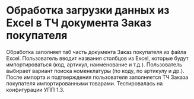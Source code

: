 # Обработка загрузки данных из Excel в ТЧ документа Заказ покупателя

Обработка заполняет таб часть документа Заказ покупателя из файла Excel. 
Пользователь вводит названия столбцов из Excel, которые будут импортироваться (код, артикул, наименование и т.д.).
Пользователь выбирает вариант поиска номенклатуры (по коду, по артикулу и др.).
После импорта и подтверждения пользователя заполняется ТЧ Заказа покупателя импортированными товарами. 
Тестировалась на конфигурации УПП 1.3.
